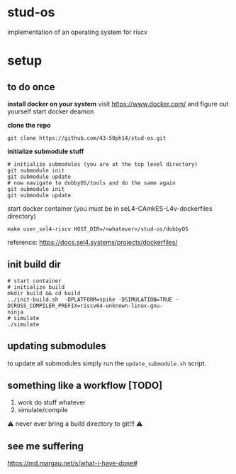 # stud-os
implementation of an operating system for riscv

# setup
## to do once
**install docker on your system**
visit https://www.docker.com/ and figure out yourself
start docker deamon 

**clone the repo**
```
git clone https://github.com/43-50ph14/stud-os.git
```
**initialize submodule stuff**

```
# initialize submodules (you are at the top level directory)
git submodule init
git submodule update
# now navigate to dobbyOS/tools and do the same again
git submodule init
git submodule update
```

start docker container (you must be in seL4-CAmkES-L4v-dockerfiles directory)
```
make user_sel4-riscv HOST_DIR=/<whatever>/stud-os/dobbyOS
```
reference: https://docs.sel4.systems/projects/dockerfiles/

## init build dir
 ```
 # start container
 # initialize build
 mkdir build && cd build
 ../init-build.sh  -DPLATFORM=spike -DSIMULATION=TRUE -DCROSS_COMPILER_PREFIX=riscv64-unknown-linux-gnu- 
ninja
# simulate 
./simulate
```
 
## updating submodules

to update all submodules simply run the `update_submodule.sh` script.
 
## something like a workflow [TODO]

1. work do stuff whatever
2. simulate/compile


⚠️ never ever bring a build directory to git!!! ⚠️

## see me suffering

https://md.margau.net/s/what-i-have-done#

